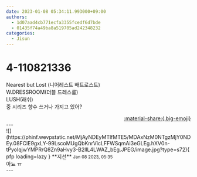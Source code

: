 ```yaml
---
date: 2023-01-08 05:34:11.993000+09:00
authors:
  - 1d07aad4cb771ecfa3355fcedf6d7bde
  - 01435f74a49ba8a519705ad242348232
categories:
  - Jisun
---
```


# 4-110821336

<div class="post-container" markdown="1">
<div class="content-container md-sidebar__scrollwrap" markdown="1">

Nearest but Lost (니어레스트 배트로스트) <br>W.DRESSROOM(더블 드레스룸)<br>LUSH(래쉬)<br>중 시리즈 향수 쓰거나 가지고 있어?

</div>
</div>

<div style="text-align: right;" markdown="1">
<a href="https://weverse.io/fromis9/fanpost/4-110821336" style="text-align: right;">:material-share:{.big-emoji}</a>
</div>
---

<div class="comments-container md-sidebar__scrollwrap" markdown="1">
<div class="comment" markdown="1">
<div class='id-container' markdown="1">
![](https://phinf.wevpstatic.net/MjAyNDEyMTlfMTE5/MDAxNzM0NTgzMjY0NDEy.08FClE9gxLY-99LscoMUgQbKnrVicLFFWSqmAi3eGLEg.hXV0n-tPyoIqjwYMPRrQ8Zn9aHvy3-B2llL4LWAZ_bEg.JPEG/image.jpg?type=s72){ pfp loading=lazy }
**<span class="artist">지선</span>** <small>Jan 08 2023, 05:35</small><br>
</div>
<div class='comment-body' markdown="1">
아뇨 ㅠ
</div>
</div>
</div>
---
